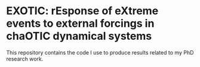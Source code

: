 # EXOTIC: r**E**sponse of e**X**treme events to external forcings in cha**OTIC** dynamical systems

This repository contains the code I use to produce results related to my PhD research work.

